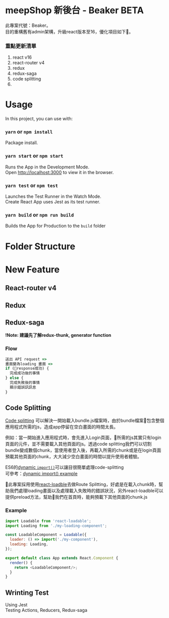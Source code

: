 # meepShop 新後台 - Beaker **BETA**
此專案代號：Beaker。<br>
目的重構舊有admin架構，升級react版本至16，優化項目如下。

### 重點更新清單
1. react v16
2. react-router v4
3. redux
4. redux-saga
5. code splitting
6. 

# Usage
In this project, you can use with:
### `yarn` or `npm install`
Package install.
### `yarn start` or `npm start`
Runs the App in the Development Mode.<br>
Open [http://localhost:3000](http://localhost:3000) to view it in the browser.
### `yarn test` or `npm test`
Launches the Test Runner in the Watch Mode.<br>
Create React App uses Jest as its test runner. 
### `yarn build` or `npm run build`
Builds the App for Production to the `build` folder



# Folder Structure

# New Feature
## React-router v4
## Redux
## Redux-saga
**!Note: 建議先了解redux-thunk, generator function**<br>
### Flow
```js
送出 API request =>
畫面變為loading 畫面 =>
if (response成功) {
  完成成功後的事情
} else {
  完成失敗後的事情
  顯示錯誤訊訊息
}
```
## Code Splitting
[Code splitting](https://serverless-stack.com/chapters/code-splitting-in-create-react-app.html) 可以解決一開始載入bundle.js檔案時，由於bundle檔案包含整個應用程式所需的js，造成app停留在空白畫面的時間太長。<br>

例如：當一開始進入應用程式時，會先進入Login頁面，所需的js其實只有login頁面的元件，並不需要載入其他頁面的js。透過code splitting我們可以切割bundle變成數個chunk，當使用者登入後，再載入所需的chunk或是在login頁面預載其他頁面的chunk，大大減少空白畫面的時間以提升使用者體驗。<br>

ES6的[dynamic `import()`](http://2ality.com/2017/01/import-operator.html#loading-code-on-demand)可以讓目很簡單處理code-splitting<br>
可參考：[dynamic import() example](https://github.com/facebookincubator/create-react-app/blob/master/packages/react-scripts/template/README.md#code-splitting)


此專案採用使用[react-loadble](https://github.com/thejameskyle/react-loadable)去做Route Splitting，好處是在載入chunk時，幫助我們處理loading畫面以及處理載入失敗時的錯誤狀況，另外react-loadble可以提供preload方法，幫助我們在首頁時，能夠預載下其他頁面的chunk.js<br>

### Example
```js
import Loadable from 'react-loadable';
import Loading from './my-loading-component';

const LoadableComponent = Loadable({
  loader: () => import('./my-component'),
  loading: Loading,
});

export default class App extends React.Component {
  render() {
    return <LoadableComponent/>;
  }
}
```

## Wrinting Test
Using Jest<br>
Testing Actions, Reducers, Redux-saga
